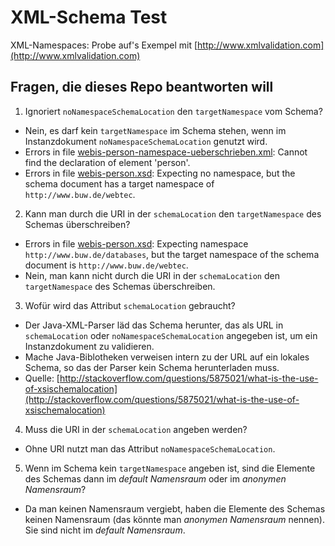 # XML-Schema Test

XML-Namespaces: Probe auf's Exempel mit [http://www.xmlvalidation.com](http://www.xmlvalidation.com)

## Fragen, die dieses Repo beantworten will

1. Ignoriert `noNamespaceSchemaLocation` den `targetNamespace` vom Schema?
  - Nein, es darf kein `targetNamespace` im Schema stehen, wenn im Instanzdokument `noNamespaceSchemaLocation` genutzt wird.
  - Errors in file [webis-person-namespace-ueberschrieben.xml](https://github.com/cipo7741/xml-schema-test/blob/master/webis-person-namespace-ueberschrieben.xml): Cannot find the declaration of element 'person'.
  - Errors in file [webis-person.xsd](https://raw.githubusercontent.com/cipo7741/xml-schema-test/master/webis-person.xsd): Expecting no namespace, but the schema document has a target namespace of `http://www.buw.de/webtec`.

2. Kann man durch die URI in der `schemaLocation` den `targetNamespace` des Schemas überschreiben?
  - Errors in file [webis-person.xsd](https://raw.githubusercontent.com/cipo7741/xml-schema-test/master/webis-person.xsd): Expecting namespace `http://www.buw.de/databases`, but the target namespace of the schema document is `http://www.buw.de/webtec`.
  - Nein, man kann nicht durch die URI in der `schemaLocation` den `targetNamespace` des Schemas überschreiben.

3. Wofür wird das Attribut `schemaLocation` gebraucht?
  - Der Java-XML-Parser läd das Schema herunter, das als URL in `schemaLocation` oder `noNamespaceSchemaLocation` angegeben ist, um ein Instanzdokument zu validieren.
  - Mache Java-Biblotheken verweisen intern zu der URL auf ein lokales Schema, so das der Parser kein Schema herunterladen muss.
  - Quelle: [http://stackoverflow.com/questions/5875021/what-is-the-use-of-xsischemalocation](http://stackoverflow.com/questions/5875021/what-is-the-use-of-xsischemalocation)

4. Muss die URI in der `schemaLocation` angeben werden?
  - Ohne URI nutzt man das Attribut `noNamespaceSchemaLocation`.

5. Wenn im Schema kein `targetNamespace` angeben ist, sind die Elemente des Schemas dann im *default Namensraum* oder im *anonymen Namensraum*?
  - Da man keinen Namensraum vergiebt, haben die Elemente des Schemas keinen Namensraum (das könnte man *anonymen Namensraum* nennen). Sie sind nicht im *default Namensraum*.
